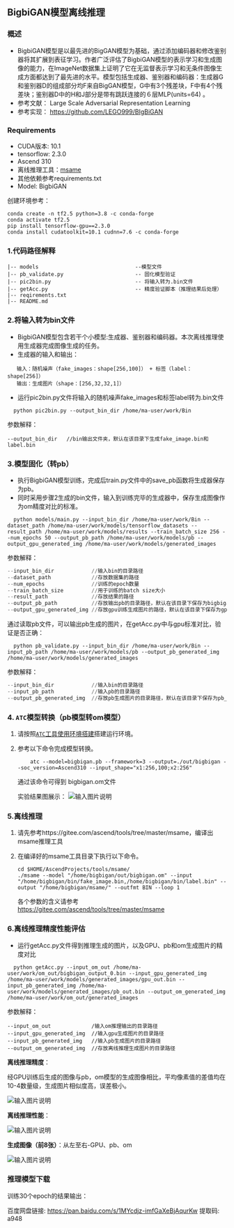 ## BigbiGAN模型离线推理
                                                                                                                                                                                                                                                                
### 概述
- BigbiGAN模型是以最先进的BigGAN模型为基础，通过添加编码器和修改鉴别器将其扩展到表征学习。作者广泛评估了BigbiGAN模型的表示学习和生成图像的能力，在ImageNet数据集上证明了它在无监督表示学习和无条件图像生成方面都达到了最先进的水平。模型包括生成器、鉴别器和编码器：生成器G和鉴别器D的组成部分均F来自BigGAN模型，G中有3个残差块，F中有4个残差块；鉴别器D中的H和J部分是带有跳跃连接的６层MLP(units=64) 。
- 参考文献： Large Scale Adversarial Representation Learning
- 参考实现： https://github.com/LEGO999/BIgBiGAN

### Requirements

- CUDA版本: 10.1
- tensorflow: 2.3.0
- Ascend 310
- 离线推理工具：[msame](https://gitee.com/ascend/tools/tree/master/msame)
- 其他依赖参考requirements.txt
- Model: BigbiGAN
                                                                                                                                                                                                                                                                
创建环境参考：
```
conda create -n tf2.5 python=3.8 -c conda-forge
conda activate tf2.5
pip install tensorflow-gpu==2.3.0
conda install cudatoolkit=10.1 cudnn=7.6 -c conda-forge
```
                                                                                                                                                                                                                          
### 1.代码路径解释

 ```shell
 |-- models                               --模型文件
 |-- pb_validate.py                       -- 固化模型验证
 |-- pic2bin.py                           -- 将输入转为.bin文件
 |-- getAcc.py                            -- 精度验证脚本（推理结果后处理）
 |-- reqirements.txt                          
 |-- README.md  
 ```

### 2.将输入转为bin文件

-  BigbiGAN模型包含若干个小模型:生成器、鉴别器和编码器。本次离线推理使用生成器完成图像生成的任务。
-  生成器的输入和输出：
 ```
    输入：随机噪声（fake_images：shape[256,100]） + 标签（label：shape[256]）
    输出：生成图片（shape：[256,32,32,1]）
 ```
-  运行pic2bin.py文件将输入的随机噪声fake_images和标签label转为.bin文件
```shell
  python pic2bin.py --output_bin_dir /home/ma-user/work/Bin
```
参数解释：
```
--output_bin_dir   //bin输出文件夹，默认在该目录下生成fake_image.bin和label.bin
```

### 3.模型固化（转pb）

-  执行BigbiGAN模型训练，完成后train.py文件中的save_pb函数将生成器保存为pb。
-  同时采用步骤2生成的bin文件，输入到训练完毕的生成器中，保存生成图像作为om精度对比的标准。
```shell
  python models/main.py --input_bin_dir /home/ma-user/work/Bin --dataset_path /home/ma-user/work/models/tensorflow_datasets --result_path /home/ma-user/work/models/results --train_batch_size 256 --num_epochs 50 --output_pb_path /home/ma-user/work/models/pb --output_gpu_generated_img /home/ma-user/work/models/generated_images 
```
参数解释：
```python
--input_bin_dir            //输入bin的目录路径
--dataset_path             //存放数据集的路径
--num_epochs               //训练的epoch数量
--train_batch_size         //用于训练的batch size大小
--result_path              //存放结果的路径
--output_pb_path           //存放输出pb的目录路径，默认在该目录下保存为bigbigan.pb
--output_gpu_generated_img //存放gpu训练生成图片的路径，默认在该目录下保存为gpu_out.bin
```
通过读取pb文件，可以输出pb生成的图片，在getAcc.py中与gpu标准对比，验证是否正确：
```shell
  python pb_validate.py --input_bin_dir /home/ma-user/work/Bin --input_pb_path /home/ma-user/work/models/pb --output_pb_generated_img /home/ma-user/work/models/generated_images 
```
参数解释：
```python
--input_bin_dir            //输入bin的目录路径
--input_pb_path            //输入pb的目录路径
--output_pb_generated_img  //存放pb生成图片的目录路径，默认在该目录下保存为pb_out.bin
```

### 4. `ATC`模型转换（pb模型转om模型）

1. 请按照[`ATC`工具使用环境搭建](https://support.huaweicloud.com/atctool-cann502alpha3infer/atlasatc_16_0004.html)搭建运行环境。
   
2. 参考以下命令完成模型转换。
                                                                                                                                                                                                                                                                
   ```shell
       atc --model=bigbigan.pb --framework=3 --output=./out/bigbigan --soc_version=Ascend310 --input_shape="x1:256,100;x2:256"
   ```
   
   通过该命令可得到 bigbigan.om文件
   
   实验结果图展示：
   ![输入图片说明](pic/atc.png)                                                                                                                                     


### 5.离线推理

1. 请先参考https://gitee.com/ascend/tools/tree/master/msame，编译出msame推理工具
   
2. 在编译好的msame工具目录下执行以下命令。                                                                                                                                                                                                                                                       
   ```shell
   cd $HOME/AscendProjects/tools/msame/
   ./msame --model "/home/bigbigan/out/bigbigan.om" --input "/home/bigbigan/bin/fake_image.bin,/home/bigbigan/bin/label.bin" --output "/home/bigbigan/msame/" --outfmt BIN --loop 1
   ```
   
   各个参数的含义请参考 https://gitee.com/ascend/tools/tree/master/msame
                                                                                                                                                                                                                                                                

### 6.离线推理精度性能评估

-  运行getAcc.py文件得到推理生成的图片，以及GPU、pb和om生成图片的精度对比
```shell
  python getAcc.py --input_om_out /home/ma-user/work/om_out/bigbigan_output_0.bin --input_gpu_generated_img /home/ma-user/work/models/generated_images/gpu_out.bin --input_pb_generated_img /home/ma-user/work/models/generated_images/pb_out.bin --output_om_generated_img /home/ma-user/work/om_out/generated_images
```
参数解释：
```shell
--input_om_out             /输入om推理输出的目录路径
--input_gpu_generated_img  //输入gpu生成图片的目录路径
--input_pb_generated_img   //输入pb生成图片的目录路径
--output_om_generated_img  //存放离线推理生成图片的目录路径
```
**离线推理精度**：

经GPU训练后生成的图像与pb，om模型的生成图像相比，平均像素值的差值均在10-4数量级，生成图片相似度高，误差极小。

![输入图片说明](pic/precision.png)

**离线推理性能**：

![输入图片说明](pic/inference_perf.png) 

**生成图像（前8张）**：从左至右-GPU、pb、om 

![输入图片说明](pic/generated_image.png)


### 推理模型下载

训练30个epoch的结果输出： 

百度网盘链接: https://pan.baidu.com/s/1MYcdjz-imfGaXeBjAqurKw 提取码: a948 